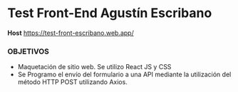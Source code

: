 # Test Front-End Agustín Escribano #

**Host** https://test-front-escribano.web.app/

### OBJETIVOS ###

- Maquetación de sitio web. Se utilizo React JS y CSS
- Se Programo el envío del formulario a una API mediante la utilización del método HTTP POST utilizando Axios.
